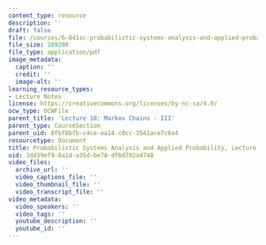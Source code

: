 ```yaml
---
content_type: resource
description: ''
draft: false
file: /courses/6-041sc-probabilistic-systems-analysis-and-applied-probability-fall-2013/3dd39ef98a1da35dbe78dfbd702a4748_MIT6_041SCF13_L18.pdf
file_size: 269280
file_type: application/pdf
image_metadata:
  caption: ''
  credit: ''
  image-alt: ''
learning_resource_types:
- Lecture Notes
license: https://creativecommons.org/licenses/by-nc-sa/4.0/
ocw_type: OCWFile
parent_title: 'Lecture 18: Markov Chains - III'
parent_type: CourseSection
parent_uid: 8fbf8bfb-c4ce-ea14-c0cc-3541ace7c6a4
resourcetype: Document
title: Probabilistic Systems Analysis and Applied Probability, Lecture 18
uid: 3dd39ef9-8a1d-a35d-be78-dfbd702a4748
video_files:
  archive_url: ''
  video_captions_file: ''
  video_thumbnail_file: ''
  video_transcript_file: ''
video_metadata:
  video_speakers: ''
  video_tags: ''
  youtube_description: ''
  youtube_id: ''
---
```

